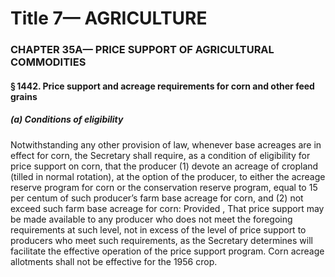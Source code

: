 
# Title 7— AGRICULTURE
### CHAPTER 35A— PRICE SUPPORT OF AGRICULTURAL COMMODITIES
#### § 1442. Price support and acreage requirements for corn and other feed grains
##### (a) Conditions of eligibility

Notwithstanding any other provision of law, whenever base acreages are in effect for corn, the Secretary shall require, as a condition of eligibility for price support on corn, that the producer (1) devote an acreage of cropland (tilled in normal rotation), at the option of the producer, to either the acreage reserve program for corn or the conservation reserve program, equal to 15 per centum of such producer’s farm base acreage for corn, and (2) not exceed such farm base acreage for corn: Provided , That price support may be made available to any producer who does not meet the foregoing requirements at such level, not in excess of the level of price support to producers who meet such requirements, as the Secretary determines will facilitate the effective operation of the price support program. Corn acreage allotments shall not be effective for the 1956 crop.
